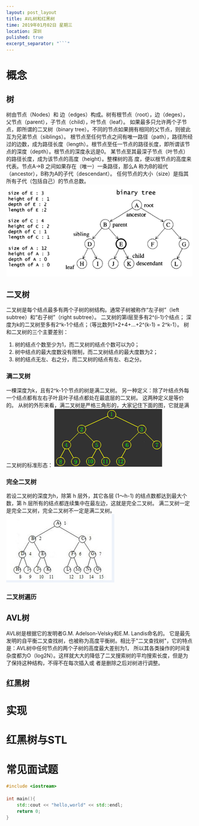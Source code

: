 ```yaml
---
layout: post_layout
title: AVL树和红黑树
time: 2019年01月02日 星期三
location: 深圳
pulished: true
excerpt_separator: "```"
---
```


# 概念
## 树
树由节点（Nodes）和 边（edges）构成。树有根节点（root），边（deges），父节点（parent），子节点（child），叶节点（leaf）。
如果最多只允许两个子节点，即所谓的二叉树（binary tree）。不同的节点如果拥有相同的父节点，则彼此互为兄弟节点（siblings）。
根节点至任何节点之间有唯一路径（path），路径所经过的边数，成为路径长度（length）。根节点至任一节点的路径长度，即所谓该节
点的深度（depth）。根节点的深度永远是0。 某节点至其最深子节点（叶节点）的路径长度，成为该节点的高度（height）。整棵树的高
度，便以根节点的高度来代表。节点A->B 之间如果存在（唯一）一条路径，那么A 称为B的祖代（ancestor），B称为A的子代（descendant）。
任何节点的大小（size）是指其所有子代（包括自己）的节点总数。
![demo](/assets/demo/tree_struct.png)

## 二叉树
二叉树是每个结点最多有两个子树的树结构。通常子树被称作“左子树”（left subtree）和“右子树”（right subtree）。
二叉树的第i层至多有2^(i-1)个结点；
深度为k的二叉树至多有2^k-1个结点；（等比数列1+2+4+…+2^(k-1) = 2^k-1）。
树和二叉树的三个主要差别：
1)  树的结点个数至少为1，而二叉树的结点个数可以为0；
2)  树中结点的最大度数没有限制，而二叉树结点的最大度数为2；
3)  树的结点无左、右之分，而二叉树的结点有左、右之分。

### 满二叉树
一棵深度为k，且有2^k-1个节点的树是满二叉树。
另一种定义：除了叶结点外每一个结点都有左右子叶且叶子结点都处在最底层的二叉树。
这两种定义是等价的。
从树的外形来看，满二叉树是严格三角形的，大家记住下面的图，它就是满二叉树的标准形态：
![demo](/assets/demo/满二叉树.png)

### 完全二叉树
若设二叉树的深度为h，除第 h 层外，其它各层 (1～h-1) 的结点数都达到最大个数，第 h 层所有的结点都连续集中在最左边，这就是完全二叉树。
满二叉树一定是完全二叉树，完全二叉树不一定是满二叉树。
![demo](/assets/demo/完全二叉树.png)

### 二叉树遍历

## AVL树
AVL树是根据它的发明者G.M. Adelson-Velsky和E.M. Landis命名的。
它是最先发明的自平衡二叉查找树，也被称为高度平衡树。相比于"二叉查找树"，它的特点是：AVL树中任何节点的两个子树的高度最大差别为1，
所以其各类操作的时间复杂度都为O（log2N）。这样就大大的降低了二叉搜索树的平均搜索长度，但是为了保持这种结构，不得不在每次插入或
者是删除之后对树进行调整。


## 红黑树

# 实现

# 红黑树与STL

# 常见面试题

```c++
#include <iostream>

int main(){
    std::cout << "hello,world" << std::endl;
    return 0;
}
```
